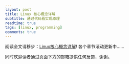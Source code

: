 ```yaml
---
layout: post
title: Linux 核心概念详解
subtitle: 通过代码看实现原理
readtime: true
tags: [linux, programming]
comments: true
---
```


阅读全文请移步：[Linux核心概念详解](https://s3.shizhz.me)! 各个章节滚动更新中......

同时欢迎读者通过页面下方的邮箱提供任何反馈，谢谢。
